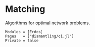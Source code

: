 # Matching
Algorithms for optimal network problems.

```@autodocs
Modules = [Erdos]
Pages   = ["dismantling/ci.jl"]
Private = false
```
